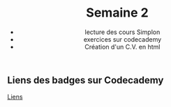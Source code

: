 <!DOCTYPE html>
<html lang="fr">
 <head>
  <meta charset="utf-8">
 </head>

 <header>
  <h1>Semaine 2</h1>

  <ul>
    <li>lecture des cours Simplon</li>
    <li>exercices sur codecademy</li>
    <li>Création d'un C.V. en html</li>
  </ul>

  </header>

<body>
<h2>Liens des badges sur Codecademy</h2>

<a href="https://www.codecademy.com/fr/users/rockettemel/achievements">Liens</a>
